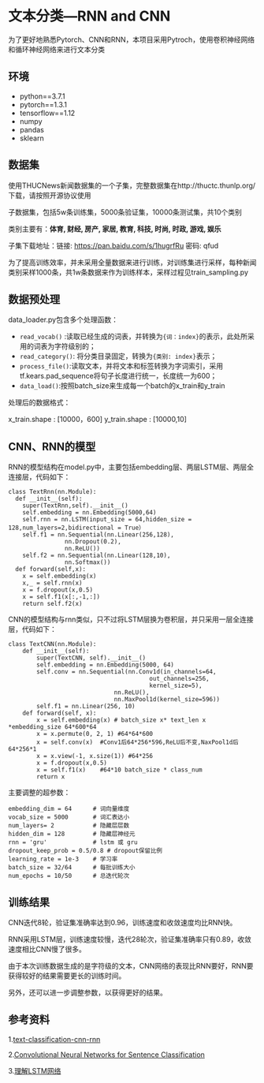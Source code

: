 # 文本分类—RNN and CNN

为了更好地熟悉Pytorch、CNN和RNN，本项目采用Pytroch，使用卷积神经网络和循环神经网络来进行文本分类

## 环境

* python==3.7.1
* pytorch==1.3.1
* tensorflow==1.12
* numpy
* pandas
* sklearn

## 数据集

使用THUCNews新闻数据集的一个子集，完整数据集在http://thuctc.thunlp.org/下载，请按照开源协议使用

子数据集，包括5w条训练集，5000条验证集，10000条测试集，共10个类别

类别主要有：**体育, 财经, 房产, 家居, 教育, 科技, 时尚, 时政, 游戏, 娱乐**

子集下载地址：链接: https://pan.baidu.com/s/1hugrfRu 密码: qfud

 为了提高训练效率，并未采用全量数据来进行训练，对训练集进行采样，每种新闻类别采样1000条，共1w条数据来作为训练样本，采样过程见train_sampling.py

## 数据预处理

data_loader.py包含多个处理函数：

* `read_vocab()` :读取已经生成的词表，并转换为`{词：index}`的表示，此处所采用的词表为字符级别的；
* `read_category()`: 将分类目录固定，转换为`{类别: index}`表示；
* `process_file()`:读取文本，并将文本和标签转换为字词索引，采用tf.kears.pad_sequence将句子长度进行统一，长度统一为600；
* `data_load()`:按照batch_size来生成每一个batch的x_train和y_train

处理后的数据格式：

x_train.shape : [10000，600]    y_train.shape : [10000,10]

## CNN、RNN的模型

RNN的模型结构在model.py中，主要包括embedding层、两层LSTM层、两层全连接层，代码如下：

```
class TextRnn(nn.Module):
  def __init__(self):
​    super(TextRnn,self).__init__()
​    self.embedding = nn.Embedding(5000,64)
​    self.rnn = nn.LSTM(input_size = 64,hidden_size = 128,num_layers=2,bidirectional = True）
​    self.f1 = nn.Sequential(nn.Linear(256,128),
​                nn.Dropout(0.2),
​                nn.ReLU())
​    self.f2 = nn.Sequential(nn.Linear(128,10),
​                nn.Softmax())
  def forward(self,x):
​    x = self.embedding(x)
​    x,_ = self.rnn(x)
​    x = f.dropout(x,0.5)
​    x = self.f1(x[:,-1,:])
​    return self.f2(x)
```

CNN的模型结构与rnn类似，只不过将LSTM层换为卷积层，并只采用一层全连接层，代码如下：

```
class TextCNN(nn.Module):
    def __init__(self):
        super(TextCNN, self).__init__()
        self.embedding = nn.Embedding(5000, 64)
        self.conv = nn.Sequential(nn.Conv1d(in_channels=64,
                                        out_channels=256,
                                        kernel_size=5),
                              nn.ReLU(),
                              nn.MaxPool1d(kernel_size=596))
        self.f1 = nn.Linear(256, 10)
    def forward(self, x):
        x = self.embedding(x) # batch_size x* text_len x *embedding_size 64*600*64
        x = x.permute(0, 2, 1) #64*64*600
        x = self.conv(x)  #Conv1后64*256*596,ReLU后不变,NaxPool1d后64*256*1
        x = x.view(-1, x.size(1)) #64*256
        x = f.dropout(x,0.5)
        x = self.f1(x)    #64*10 batch_size * class_num
        return x
```

主要调整的超参数：

```
embedding_dim = 64      # 词向量维度      
vocab_size = 5000       # 词汇表达小     
num_layers= 2           # 隐藏层层数    
hidden_dim = 128        # 隐藏层神经元    
rnn = 'gru'             # lstm 或 gru     
dropout_keep_prob = 0.5/0.8 # dropout保留比例    
learning_rate = 1e-3    # 学习率     
batch_size = 32/64      # 每批训练大小    
num_epochs = 10/50      # 总迭代轮次     
```

## 训练结果

CNN迭代8轮，验证集准确率达到0.96，训练速度和收敛速度均比RNN快。

RNN采用LSTM层，训练速度较慢，迭代28轮次，验证集准确率只有0.89，收敛速度相比CNN慢了很多。

由于本次训练数据生成的是字符级的文本，CNN网络的表现比RNN要好，RNN要获得较好的结果需要更长的训练时间。

另外，还可以进一步调整参数，以获得更好的结果。
## 参考资料
1.[text-classification-cnn-rnn](https://github.com/gaussic/text-classification-cnn-rnn)

2.[Convolutional Neural Networks for Sentence Classification](https://arxiv.org/abs/1408.5882)

3.[理解LSTM网络](https://blog.csdn.net/juanjuan1314/article/details/52020607)
